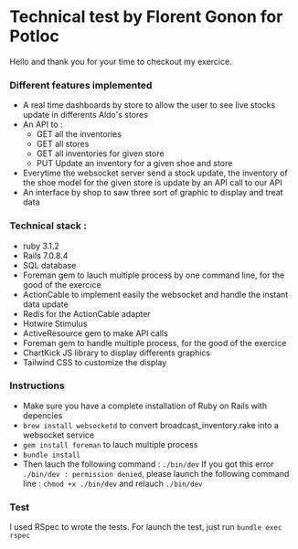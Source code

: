 # Technical test by Florent Gonon for Potloc

Hello and thank you for your time to checkout my exercice.

### Different features implemented
* A real time dashboards by store to allow the user to see live stocks update in differents Aldo's stores
* An API to :
    * GET all the inventories
    * GET all stores
    * GET all inventories for given store
    * PUT Update an inventory for a given shoe and store
* Everytime the websocket server send a stock update, the inventory of the shoe model for the given store is update by an API call to our API
* An interface by shop to saw three sort of graphic to display and treat data


### Technical stack :
* ruby 3.1.2
* Rails 7.0.8.4
* SQL database
* Foreman gem to lauch multiple process by one command line, for the good of the exercice
* ActionCable to implement easily the websocket and handle the instant data update
* Redis for the ActionCable adapter
* Hotwire Stimulus
* ActiveResource gem to make API calls
* Foreman gem to handle multiple process, for the good of the exercice
* ChartKick JS library to display differents graphics
* Tailwind CSS to customize the display


### Instructions
* Make sure you have a complete installation of Ruby on Rails with depencies
* `brew install websocketd` to convert broadcast_inventory.rake into a websocket service
* `gem install foreman` to lauch multiple process
* `bundle install`
* Then lauch the following command : `./bin/dev`
If you got this error `./bin/dev : permission denied`, please launch the following command line : `chmod +x ./bin/dev` and relauch `./bin/dev`


### Test
I used RSpec to wrote the tests. For launch the test, just run `bundle exec rspec`
